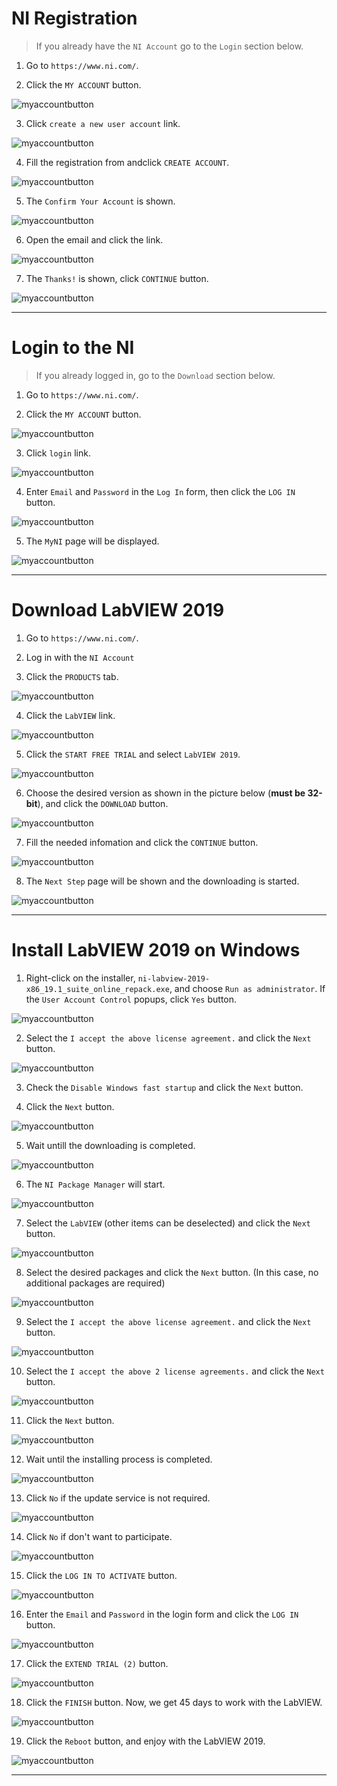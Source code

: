 
# NI Registration

> If you already have the `NI Account` go to the `Login` section below.

1. Go to `https://www.ni.com/`.

2. Click the `MY ACCOUNT` button.

![myaccountbutton](images/regist/01-myaccountbutton.png)

3. Click `create a new user account` link.

![myaccountbutton](images/regist/02-createnewuser.png)

4. Fill the registration from andclick `CREATE ACCOUNT`.

![myaccountbutton](images/regist/03-registerform.png)

5. The `Confirm Your Account` is shown.

![myaccountbutton](images/regist/04-confirmemail.png)

6. Open the email and click the link.

![myaccountbutton](images/regist/05-checkemail.png)

7. The `Thanks!` is shown, click `CONTINUE` button.

![myaccountbutton](images/regist/06-thankyou.png)

---

# Login to the NI

> If you already logged in, go to the `Download` section below.

1. Go to `https://www.ni.com/`.

2. Click the `MY ACCOUNT` button.

![myaccountbutton](images/login/01-myaccountbutton.png)

3. Click `login` link.

![myaccountbutton](images/login/02-loginlink.png)

4. Enter `Email` and `Password` in the `Log In` form, then click the `LOG IN` button.

![myaccountbutton](images/login/03-loginform.png)

5. The `MyNI` page will be displayed.

![myaccountbutton](images/login/04-myni.png)

---

# Download LabVIEW 2019

1. Go to `https://www.ni.com/`.

2. Log in with the `NI Account`

3. Click the `PRODUCTS` tab.

![myaccountbutton](images/download/01-products.png)

4. Click the `LabVIEW` link.

![myaccountbutton](images/download/02-labview.png)

5. Click the `START FREE TRIAL` and select `LabVIEW 2019`.

![myaccountbutton](images/download/03-freetrial.png)

6. Choose the desired version as shown in the picture below (**must be 32-bit**), and click the `DOWNLOAD` button.

![myaccountbutton](images/download/04-downloadform.png)

7. Fill the needed infomation and click the `CONTINUE` button.

![myaccountbutton](images/download/05-continuewdownload.png)


8. The `Next Step` page will be shown and the downloading is started.

![myaccountbutton](images/download/06-nextstep.png)

---

# Install LabVIEW 2019 on Windows

1. Right-click on the installer, `ni-labview-2019-x86_19.1_suite_online_repack.exe`, and choose `Run as administrator`. If the `User Account Control` popups, click `Yes` button.

![myaccountbutton](images/install/01-install.png)

2. Select the `I accept the above license agreement.` and click the `Next` button.

![myaccountbutton](images/install/02-agree.png)

3. Check the `Disable Windows fast startup` and click the `Next` button.

4. Click the `Next` button.

![myaccountbutton](images/install/04-summary.png)

5. Wait untill the downloading is completed.

![myaccountbutton](images/install/05-downloading.png)

6. The `NI Package Manager` will start.

![myaccountbutton](images/install/06-packagemanager.png)

7. Select the `LabVIEW` (other items can be deselected) and click the `Next` button.

![myaccountbutton](images/install/07-selection.png)

8. Select the desired packages and click the `Next` button. (In this case, no additional packages are required)

![myaccountbutton](images/install/08-deselectall.png)

9. Select the `I accept the above license agreement.` and click the `Next` button.

![myaccountbutton](images/install/09-agree.png)

10. Select the `I accept the above 2 license agreements.` and click the `Next` button.

![myaccountbutton](images/install/10-agree2.png)

11. Click the `Next` button.

![myaccountbutton](images/install/11-review.png)


12. Wait until the installing process is completed.

![myaccountbutton](images/install/12-installing.png)

13. Click `No` if the update service is not required.

![myaccountbutton](images/install/13-updateservice.png)

14. Click `No` if don't want to participate.

![myaccountbutton](images/install/14-participate.png)

15. Click the `LOG IN TO ACTIVATE` button.

![myaccountbutton](images/install/15-activate.png)

16. Enter the `Email` and `Password` in the login form and click the `LOG IN` button.

![myaccountbutton](images/install/16-login.png)

17. Click the `EXTEND TRIAL (2)` button.

![myaccountbutton](images/install/17-extendtrial.png)

18. Click the `FINISH` button. Now, we get 45 days to work with the LabVIEW.

![myaccountbutton](images/install/18-45days.png)

19. Click the `Reboot` button, and enjoy with the LabVIEW 2019.

![myaccountbutton](images/install/19-reboot.png)

---
